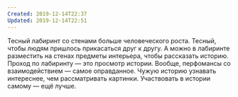 ```yaml
---
Created: 2019-12-14T22:37
Updated: 2019-12-14T22:51
---
```

Тесный лабиринт со стенами больше человеческого роста. Тесный, чтобы людям пришлось прикасаться друг к другу.
А можно в лабиринте разместить на стенах предметы интерьера, чтобы рассказать историю. Проход по лабиринту — это просмотр истории.
Вообще, перфомансы со взаимодействием — самое оправданное. Чужую историю узнавать интереснее, чем рассматривать картинки. Участвовать в истории самому — ещё лучше.
